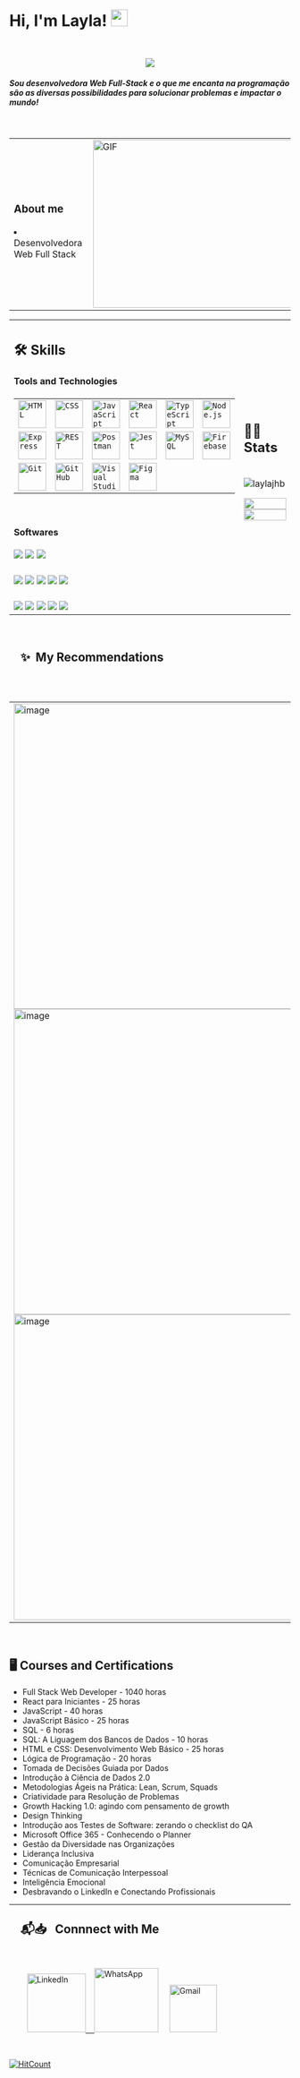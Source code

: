 
<h1> Hi, I'm Layla! 
  <img src="https://media.giphy.com/media/hvRJCLFzcasrR4ia7z/giphy.gif" width="30"></h1>
 <!--<img src="https://komarev.com/ghpvc/?username=I-am-Layla&label=Profile%20Views&color=0e75b6&style=flat" align='right' alt="LaylaJHB" />-->
 
<br/>
<!-- Typing SVG by DenverCoder1 - https://github.com/DenverCoder1/readme-typing-svg -->
<p align="center">
<a href="https://github.com/DenverCoder1/readme-typing-svg"><img src="https://readme-typing-svg.herokuapp.com?lines=Full+Stack+Web+Developer;Enthusiastic;Always%20learning%20new%20things&center=true&width=380&height=45"></a>
</p>

<h5>Sou desenvolvedora Web Full-Stack e o que me encanta na programação são as diversas possibilidades para solucionar problemas e impactar o mundo!</h5>
<br />

<div align="center">
	<table width="100%" >
		<tr >
		<td width="60%">
		<h3>About me</h3>
			
<li>Desenvolvedora Web Full Stack</li>


  <td><img align="right" top="500" height="300" width="400" alt="GIF" src="https://media.giphy.com/media/SWoSkN6DxTszqIKEqv/giphy.gif"></td>
  </td>
      	</tr>
	</table>
 </div>


<table width="100%" >

 <tr>
    <td width="60%">
     
## 🛠️ Skills

#### Tools and Technologies

<div align="center">
	<table>
		<tr>
			<td><code><img width="50" src="https://user-images.githubusercontent.com/25181517/192158954-f88b5814-d510-4564-b285-dff7d6400dad.png" alt="HTML" title="HTML"/></code></td>
			<td><code><img width="50" src="https://user-images.githubusercontent.com/25181517/183898674-75a4a1b1-f960-4ea9-abcb-637170a00a75.png" alt="CSS" title="CSS"/></code></td>
      <td><code><img width="50" src="https://user-images.githubusercontent.com/25181517/117447155-6a868a00-af3d-11eb-9cfe-245df15c9f3f.png" alt="JavaScript" title="JavaScript"/></code></td>
      <td><code><img width="50" src="https://user-images.githubusercontent.com/25181517/183897015-94a058a6-b86e-4e42-a37f-bf92061753e5.png" alt="React" title="React"/></code></td>
      <td><code><img width="50" src="https://user-images.githubusercontent.com/25181517/183890598-19a0ac2d-e88a-4005-a8df-1ee36782fde1.png" alt="TypeScript" title="TypeScript"/></code></td>
			<td><code><img width="50" src="https://user-images.githubusercontent.com/25181517/183568594-85e280a7-0d7e-4d1a-9028-c8c2209e073c.png" alt="Node.js" title="Node.js"/></code></td>
		</tr>
		<tr>
			<td><code><img width="50" src="https://user-images.githubusercontent.com/25181517/183859966-a3462d8d-1bc7-4880-b353-e2cbed900ed6.png" alt="Express" title="Express"/></code></td>
      <td><code><img width="50" src="https://user-images.githubusercontent.com/25181517/192107858-fe19f043-c502-4009-8c47-476fc89718ad.png" alt="REST" title="REST"/></code></td>
			<td><code><img width="50" src="https://user-images.githubusercontent.com/25181517/192109061-e138ca71-337c-4019-8d42-4792fdaa7128.png" alt="Postman" title="Postman"/></code></td>
			<td><code><img width="50" src="https://user-images.githubusercontent.com/25181517/187955005-f4ca6f1a-e727-497b-b81b-93fb9726268e.png" alt="Jest" title="Jest"/></code></td>
			<td><code><img width="50" src="https://user-images.githubusercontent.com/25181517/183896128-ec99105a-ec1a-4d85-b08b-1aa1620b2046.png" alt="MySQL" title="MySQL"/></code></td>
      <td><code><img width="50" src="https://user-images.githubusercontent.com/25181517/189716855-2c69ca7a-5149-4647-936d-780610911353.png" alt="Firebase" title="Firebase"/></code></td>
		</tr>
    <tr>
      <td><code><img width="50" src="https://user-images.githubusercontent.com/25181517/192108372-f71d70ac-7ae6-4c0d-8395-51d8870c2ef0.png" alt="Git" title="Git"/></code></td>
			<td><code><img width="50" src="https://user-images.githubusercontent.com/25181517/192108374-8da61ba1-99ec-41d7-80b8-fb2f7c0a4948.png" alt="GitHub" title="GitHub"/></code></td>
      <td><code><img width="50" src="https://user-images.githubusercontent.com/25181517/192108891-d86b6220-e232-423a-bf5f-90903e6887c3.png" alt="Visual Studio Code" title="Visual Studio Code"/></code></td>
	                <td><code><img width="50" src="https://user-images.githubusercontent.com/25181517/189715289-df3ee512-6eca-463f-a0f4-c10d94a06b2f.png" alt="Figma" title="Figma"/></code></td>
		</tr>
	</table>
</div>


<br>
        
#### Softwares
<p></p>
<img src="https://img.shields.io/badge/Airtable-18BFFF?style=for-the-badge&logo=Airtable&logoColor=white"  /><b />
<b />
<img src="https://img.shields.io/badge/Miro-F7C922?style=for-the-badge&logo=Miro&logoColor=050036" />
<b />
<img src="https://img.shields.io/badge/Notion-000000.svg?style=for-the-badge&logo=Notion&logoColor=white" />
<b />
</p>

###
<img src="https://img.shields.io/badge/Discord-7289DA?style=for-the-badge&logo=discord&logoColor=whit" />
<b />
<img src="https://img.shields.io/badge/Zoom-2D8CFF?style=for-the-badge&logo=zoom&logoColor=white" />
<b />

<img src="https://img.shields.io/badge/Google%20Meet-00897B?style=for-the-badge&logo=google-meet&logoColor=white " />
<b />
<img src=" https://img.shields.io/badge/VSCode-0078D4?style=for-the-badge&logo=visual%20studio%20code&logoColor=white" />
<b />

<img src="https://aleen42.github.io/badges/src/zeplin.svg" />
<br />

###

<img src="https://img.shields.io/badge/Integromat-2F8CBB.svg?style=for-the-badge&logo=Integromat&logoColor=white " />
<b />
<img src="https://img.shields.io/badge/ClickUp-7B68EE.svg?style=for-the-badge&logo=ClickUp&logoColor=white " />
<b />
<img src="https://img.shields.io/badge/Typeform-262627.svg?style=for-the-badge&logo=Typeform&logoColor=white " />
<b />
<img src="https://img.shields.io/badge/Trello-0052CC?style=for-the-badge&logo=trello&logoColor=white" />
<img src="https://img.shields.io/badge/Slack-4A154B?style=for-the-badge&logo=slack&logoColor=white " />
<b />

</td>
    <td width="40%">
  
## 📄📜 Stats


<p align="center">
   <p>&nbsp;<img align="center" src="https://github-readme-stats.vercel.app/api?username=laylajhb&show_icons=true&locale=en" alt="laylajhb" /></p>

  <img width="100%" src="https://github-readme-streak-stats.herokuapp.com/?user=laylajhb"/>
 </br>
  <img width="100%" src="https://github-readme-stats.vercel.app/api/top-langs/?username=laylajhb&exclude_repo=Portfolio,HomePal&langs_count=7&layout=compact&bg_color=transparent" />
</p>
     
  </td>
 </tr>
</table>

</br>

## &nbsp; &nbsp; ✨ &nbsp;My Recommendations 
<br/>
<br/>
  <table  >
 	<tr>
  <td width="50%" align = "left">

  


<img width="546" alt="image" src="https://github.com/LaylaJHB/LaylaJHB/assets/99913142/103baa60-240f-456a-8aeb-7b4e9bbddea8">
<img width="546" alt="image" src="https://github.com/LaylaJHB/LaylaJHB/assets/99913142/85f7f0a0-bb34-4c1a-b144-6342bf787149">
<img width="546" alt="image" src="https://github.com/LaylaJHB/LaylaJHB/assets/99913142/de034c25-3c30-4635-a853-e0a80be9e7ae">

 
  </td>
  
  <td width="600px">
	  <img width="546" alt="image" src ="https://github.com/LaylaJHB/LaylaJHB/assets/99913142/d6daeacd-0591-42e1-a5f5-78a4d7a443e6">
	<img width="546" alt="image" src="https://github.com/LaylaJHB/LaylaJHB/assets/99913142/1f9b388a-4678-4bfd-96f9-4d30db83a247">	
	  <img width="546" alt="image" src="https://github.com/LaylaJHB/LaylaJHB/assets/99913142/922af5ee-6d7b-4982-ba30-f1a3492889a0">
  </td>
  
 </tr>
 </table>
 
 </br>


## 🖥️ Courses and Certifications
- Full Stack Web Developer - 1040 horas
- React para Iniciantes - 25 horas
- JavaScript - 40 horas
- JavaScript Básico - 25 horas
- SQL - 6 horas
- SQL: A Liguagem dos Bancos de Dados - 10 horas
- HTML e CSS: Desenvolvimento Web Básico - 25 horas
- Lógica de Programação - 20 horas
- Tomada de Decisões Guiada por Dados
- Introdução à Ciência de Dados 2.0
- Metodologias Ágeis na Prática: Lean, Scrum, Squads
- Criatividade para Resolução de Problemas
- Growth Hacking 1.0: agindo com pensamento de growth
- Design Thinking 
- Introdução aos Testes de Software: zerando o checklist do QA
- Microsoft Office 365 - Conhecendo o Planner
- Gestão da Diversidade nas Organizações
- Liderança Inclusiva
- Comunicação Empresarial
- Técnicas de Comunicação Interpessoal
- Inteligência Emocional
- Desbravando o LinkedIn e Conectando Profissionais

---


## &nbsp; &nbsp; 📬📥 &nbsp; Connnect with Me

<br/>

&nbsp; &nbsp; &nbsp; &nbsp; <a href="https://www.linkedin.com/in/laylahissaborges/"><img width="105px" alt="LinkedIn" src="https://img.shields.io/badge/LinkedIn%20-%230077B5.svg?&style=flat&logo=linkedin&logoColor=white"/>&nbsp; &nbsp; <a href="https://wa.me/5511999772425?text=Layla%20Borges%20%7C%20Desenvolvedora%20Full-Stack"/><img width="115px" alt="WhatsApp" src="https://img.shields.io/badge/WhatsApp-25D366?style=for-the-badge&logo=whatsapp&logoColor=white"/></a> &nbsp;&nbsp;&nbsp;
<a href="mailto:layla.hissa82@gmail.com"><img width="85px" alt="Gmail" src="https://img.shields.io/badge/Gmail-D14836?style=flat&logo=gmail&logoColor=white" /></a> 

</br>

  [![HitCount](https://hits.dwyl.com/LaylaJHB/LaylaJHB/Readme.svg?style=flat-square)](http://hits.dwyl.com/LaylaJHB/LaylaJHB/Readme)


